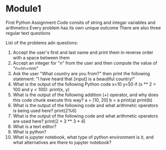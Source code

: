 # Module1
First Python Assignment 
Code consits of string and integar variables and arithmetics 
Every problem has its own unique outcome
There are also three regular text questions

List of the problems adn questions: 

1. 	Accept the user's first and last name and print them in reverse order with a space between them
2.  Accept an integer for "n" from the user and then compute the value of "n+nn+nnn"
3.  Ask the user "What country are you from?" then print the following statement: "I have heard that [input] is a beautiful country!"
4.  What is the output of the following Python code
    x=10
    y=50 
    if (x ** 2 > 100 and y < 100):
        print(x, y) 
 5. What is the output of the following addition (+) operator, and why does this code chunk execute this way?
    a = [10, 20]
    b = a
    print(a)
    print(b)
 6. What is the output of the following code and what arithmetic operators is being used here? 
     print(2%6) 
 7. What is the output of the following code and what arithmetic operators are used here? 
    print(2 * 3 ** 3 * 4)
 8. What is a text editor?
 9. What is python?
 10. What is jupyter notebook, what type of python environment is it, and what alternatives are there to jupyter notebook?
